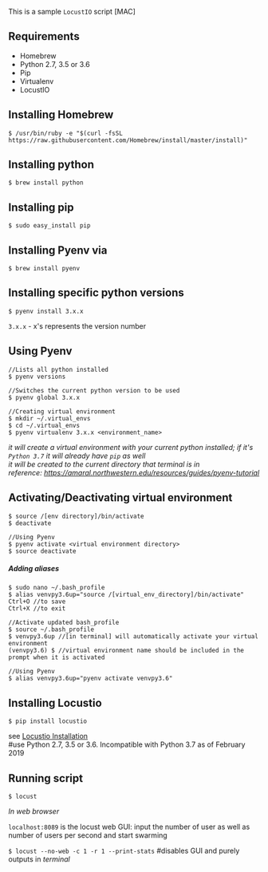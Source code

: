 This is a sample `LocustIO` script [MAC]

## Requirements
* Homebrew
* Python 2.7, 3.5 or 3.6
* Pip
* Virtualenv 
* LocustIO 

## Installing Homebrew
```
$ /usr/bin/ruby -e "$(curl -fsSL https://raw.githubusercontent.com/Homebrew/install/master/install)"
```

## Installing python
```
$ brew install python
```

## Installing pip
```
$ sudo easy_install pip
```

## Installing Pyenv via
```
$ brew install pyenv
```

## Installing specific python versions
```
$ pyenv install 3.x.x
```
`3.x.x` - x's represents the version number

## Using Pyenv
```
//Lists all python installed
$ pyenv versions

//Switches the current python version to be used
$ pyenv global 3.x.x

//Creating virtual environment
$ mkdir ~/.virtual_envs
$ cd ~/.virtual_envs
$ pyenv virtualenv 3.x.x <environment_name>
```  

_it will create a virtual environment with your current python installed; if it's `Python 3.7` it will already have `pip` as well_  
_it will be created to the current directory that terminal is in_  
_reference: https://amaral.northwestern.edu/resources/guides/pyenv-tutorial_

## Activating/Deactivating virtual environment
```
$ source /[env directory]/bin/activate
$ deactivate

//Using Pyenv
$ pyenv activate <virtual environment directory>
$ source deactivate
```

##### Adding aliases
```
$ sudo nano ~/.bash_profile  
$ alias venvpy3.6up="source /[virtual_env_directory]/bin/activate"  
Ctrl+O //to save  
Ctrl+X //to exit  

//Activate updated bash_profile
$ source ~/.bash_profile  
$ venvpy3.6up //[in terminal] will automatically activate your virtual environment  
(venvpy3.6) $ //virtual environment name should be included in the prompt when it is activated

//Using Pyenv  
$ alias venvpy3.6up="pyenv activate venvpy3.6"  
```

## Installing Locustio
```
$ pip install locustio
``` 
see [Locustio Installation](https://docs.locust.io/en/stable/installation.html)  
#use Python 2.7, 3.5 or 3.6. Incompatible with Python 3.7 as of February 2019

## Running script
`$ locust` 

_In web browser_

`localhost:8089` is the locust web GUI: input the number of user as well as number of users per second and start swarming  

`$ locust --no-web -c 1 -r 1 --print-stats` #disables GUI and purely outputs in _terminal_  
